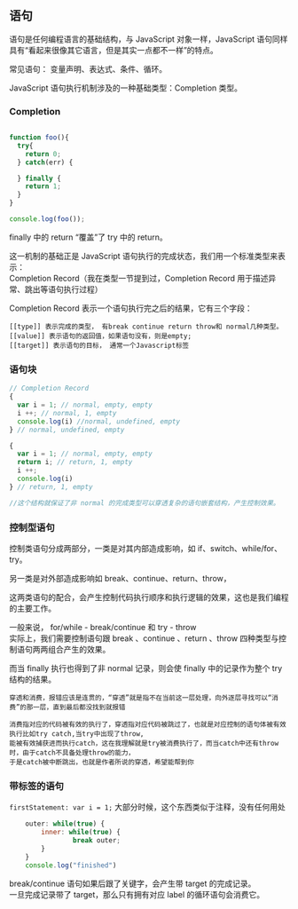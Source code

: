 ## 语句

语句是任何编程语言的基础结构，与 JavaScript 对象一样，JavaScript 语句同样具有“看起来很像其它语言，但是其实一点都不一样”的特点。

常见语句： 变量声明、表达式、条件、循环。

JavaScript 语句执行机制涉及的一种基础类型：Completion 类型。

### Completion 

```js

function foo(){
  try{
    return 0;
  } catch(err) {

  } finally {
    return 1;
  }
}

console.log(foo());
```

finally 中的 return “覆盖”了 try 中的 return。

这一机制的基础正是 JavaScript 语句执行的完成状态，我们用一个标准类型来表示：  
Completion Record（我在类型一节提到过，Completion Record 用于描述异常、跳出等语句执行过程）  

Completion Record 表示一个语句执行完之后的结果，它有三个字段：

```
[[type]] 表示完成的类型， 有break continue return throw和 normal几种类型。
[[value]] 表示语句的返回值，如果语句没有，则是empty;
[[target]] 表示语句的目标， 通常一个Javascript标签
```

### 语句块

```js
// Completion Record
{
  var i = 1; // normal, empty, empty
  i ++; // normal, 1, empty
  console.log(i) //normal, undefined, empty
} // normal, undefined, empty
```

```js
{
  var i = 1; // normal, empty, empty
  return i; // return, 1, empty
  i ++; 
  console.log(i)
} // return, 1, empty

//这个结构就保证了非 normal 的完成类型可以穿透复杂的语句嵌套结构，产生控制效果。
```

### 控制型语句

控制类语句分成两部分，一类是对其内部造成影响，如 if、switch、while/for、try。

另一类是对外部造成影响如 break、continue、return、throw，

这两类语句的配合，会产生控制代码执行顺序和执行逻辑的效果，这也是我们编程的主要工作。

一般来说， for/while - break/continue 和 try - throw   
实际上，我们需要控制语句跟 break 、continue 、return 、throw 四种类型与控制语句两两组合产生的效果。  

而当 finally 执行也得到了非 normal 记录，则会使 finally 中的记录作为整个 try 结构的结果。

```
穿透和消费，报错应该是连贯的，“穿透”就是指不在当前这一层处理，向外逐层寻找可以“消费”的那一层，直到最后都没找到就报错

消费指对应的代码被有效的执行了，穿透指对应代码被跳过了，也就是对应控制的语句体被有效执行比如try catch,当try中出现了throw,
能被有效捕获进而执行catch，这在我理解就是try被消费执行了，而当catch中还有throw时，由于catch不具备处理throw的能力，
于是catch被中断跳出，也就是作者所说的穿透，希望能帮到你
```


### 带标签的语句

`firstStatement: var i = 1;` 大部分时候，这个东西类似于注释，没有任何用处

```js
	outer: while(true) {
		inner: while(true) {
				break outer;
		}
	}
	console.log("finished")
```

break/continue 语句如果后跟了关键字，会产生带 target 的完成记录。  
一旦完成记录带了 target，那么只有拥有对应 label 的循环语句会消费它。  

